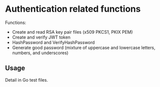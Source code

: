 # Authentication related functions

Functions:

* Create and read RSA key pair files (x509 PKCS1, PKIX PEM)
* Create and verify JWT token
* HashPassword and VerifyHashPassword
* Generate good password (mixture of uppercase and lowercase letters,
  numbers, and underscores)

## Usage

Detail in Go test files.
